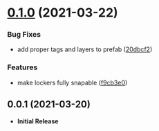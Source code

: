 # [0.1.0](https://github.com/Igmat/ChestReloadedPlugin/compare/v0.0.1...v0.1.0) (2021-03-22)


### Bug Fixes

* add proper tags and layers to prefab ([20dbcf2](https://github.com/Igmat/ChestReloadedPlugin/commit/20dbcf2da96e79cecea5aa459ac2e6eee33612d7))


### Features

* make lockers fully snapable ([f9cb3e0](https://github.com/Igmat/ChestReloadedPlugin/commit/f9cb3e02777beb25357b048590622fe6717da0d5))



## 0.0.1 (2021-03-20)

* **Initial Release**

